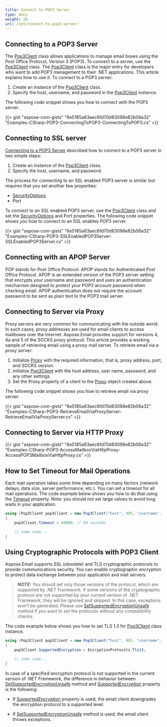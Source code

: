 ```yaml
---
title: Connect to POP3 Server
type: docs
weight: 10
url: /net/connect-to-pop3-server/
---
```


## Connecting to a POP3 Server

The [Pop3Client](https://reference.aspose.com/email/net/aspose.email.clients.pop3/pop3client/) class allows applications to manage email boxes using the Post Office Protocol, Version 3 (POP3). To connect to a server, use the [Pop3Client](https://reference.aspose.com/email/net/aspose.email.clients.pop3/pop3client/) class. The [Pop3Client](https://reference.aspose.com/email/net/aspose.email.clients.pop3/pop3client/) class is the major entry for developers who want to add POP3 management to their .NET applications. This article explains how to use it. To connect to a POP3 server:

1. Create an instance of the [Pop3Client](https://reference.aspose.com/email/net/aspose.email.clients.pop3/pop3client/) class.
2. Specify the host, username, and password in the [Pop3Client](https://reference.aspose.com/email/net/aspose.email.clients.pop3/pop3client/) instance.

The following code snippet shows you how to connect with the POP3 server.

{{< gist "aspose-com-gists" "6e5185a63aec6fd70d83098e82b06a32" "Examples-CSharp-POP3-ConnectingToPOP3-ConnectingToPOP3.cs" >}}

## **Connecting to SSL server**

[Connecting to a POP3 Server](#connecting-to-a-pop3-server) described how to connect to a POP3 server in two simple steps:

1. Create an instance of the [Pop3Client](https://reference.aspose.com/email/net/aspose.email.clients.pop3/pop3client/) class.
1. Specify the host, username, and password.

The process for connecting to an SSL enabled POP3 server is similar but requires that you set another few properties:

- [SecurityOptions](https://reference.aspose.com/email/net/aspose.email.clients/securityoptions/)
- Port

To connect to an SSL enabled POP3 server, use the [Pop3Client](https://reference.aspose.com/email/net/aspose.email.clients.pop3/pop3client/) class and set the [SecurityOptions](https://reference.aspose.com/email/net/aspose.email.clients/securityoptions/) and Port properties. The following code snippet shows you how to connect to an SSL enables POP3 server.

{{< gist "aspose-com-gists" "6e5185a63aec6fd70d83098e82b06a32" "Examples-CSharp-POP3-SSLEnabledPOP3Server-SSLEnabledPOP3Server.cs" >}}

## **Connecting with an APOP Server**

POP stands for Post Office Protocol. APOP stands for Authenticated Post Office Protocol. APOP is an extended version of the POP3 server setting that encrypts your username and password and uses an authentication mechanism designed to protect your POP3 account password when checking email. APOP authentication does not require the account password to be sent as plain text to the POP3 mail server.

## **Connecting to Server via Proxy**

Proxy servers are very common for communicating with the outside world. In such cases, proxy addresses are used for email clients to access mailboxes over the Internet. Aspose.Email provides support for versions 4, 4a and 5 of the SOCKS proxy protocol. This article provides a working sample of retrieving email using a proxy mail server. To retrieve email via a proxy server:

1. Initialize [Proxy](https://reference.aspose.com/email/net/aspose.email.clients/proxy/) with the required information, that is, proxy address, port, and SOCKS version.
1. Initialize [Pop3Client](https://reference.aspose.com/email/net/aspose.email.clients.pop3/pop3client/) with the host address, user name, password, and any other settings.
1. Set the Proxy property of a client to the [Proxy](https://reference.aspose.com/email/net/aspose.email.clients/proxy/) object created above.

The following code snippet shows you how to retrieve email via proxy server.

{{< gist "aspose-com-gists" "6e5185a63aec6fd70d83098e82b06a32" "Examples-CSharp-POP3-RetrieveEmailViaProxyServer-RetrieveEmailViaProxyServer.cs" >}}

## **Connecting to Server via HTTP Proxy**

{{< gist "aspose-com-gists" "6e5185a63aec6fd70d83098e82b06a32" "Examples-CSharp-POP3-AccessMailboxViaHttpProxy-AccessPOP3MailboxViaHttpProxy.cs" >}}

## **How to Set Timeout for Mail Operations**

Each mail operation takes some time depending on many factors (network delays, data size, server performance, etc.). You can set a timeout for all mail operations. The code example below shows you how to do that using the [Timeout](https://reference.aspose.com/email/net/aspose.email.clients/emailclient/timeout/) property. Note: you should not set large values to avoid long waits in your application.

```csharp
using (Pop3Client pop3Client = new Pop3Client("host", 995, "username", "password", SecurityOptions.Auto))
{
    pop3Client.Timeout = 60000; // 60 seconds

    // some code...
}
```

## **Using Cryptographic Protocols with POP3 Client**

Aspose.Email supports SSL (obsolete) and TLS cryptographic protocols to provide communications security. You can enable cryptographic encryption to protect data exchange between your application and mail servers.

> **_NOTE:_**  You should set only those versions of the protocol, which are supported by .NET Framework. If some versions of the cryptographic protocol are not supported by your current version of .NET Framework, they will be ignored and skipped. In this case, exceptions won't be generated. Please use [SetSupportedEncryptionUnsafe](https://reference.aspose.com/email/net/aspose.email.clients/emailclient/setsupportedencryptionunsafe/#setsupportedencryptionunsafe) method if you want to set the protocols without any compatibility checks.

The code example below shows you how to set TLS 1.3 for [Pop3Client](https://reference.aspose.com/email/net/aspose.email.clients.pop3/pop3client/) class instance.

```csharp
using (Pop3Client pop3Client = new Pop3Client("host", 995, "username", "password", SecurityOptions.Auto))
{
    pop3Client.SupportedEncryption = EncryptionProtocols.Tls13;

    // some code...
}
```

In case of a specified encryption protocol is not supported in the current version of .NET Framework, the difference in behavior between [SetSupportedEncryptionUnsafe](https://reference.aspose.com/email/net/aspose.email.clients/emailclient/setsupportedencryptionunsafe/#setsupportedencryptionunsafe) method and [SupportedEncryption](https://reference.aspose.com/email/net/aspose.email.clients/emailclient/supportedencryption/) property is the following:

- If [SupportedEncryption](https://reference.aspose.com/email/net/aspose.email.clients/emailclient/supportedencryption/) property is used, the email client downgrades the encryption protocol to a supported level.
  
- If [SetSupportedEncryptionUnsafe](https://reference.aspose.com/email/net/aspose.email.clients/emailclient/setsupportedencryptionunsafe/#setsupportedencryptionunsafe) method is used, the email client throws exceptions.
